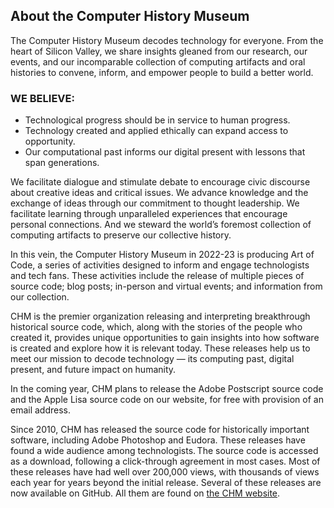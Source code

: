 ## About the Computer History Museum

The Computer History Museum decodes technology for everyone. From the heart of Silicon Valley, we share insights gleaned from our research, our events, and our incomparable collection of computing artifacts and oral histories to convene, inform, and empower people to build a better world.  


### WE BELIEVE:

* Technological progress should be in service to human progress.      
* Technology created and applied ethically can expand access to opportunity.
* Our computational past informs our digital present with lessons that span generations.    

We facilitate dialogue and stimulate debate to encourage civic discourse about creative ideas and critical issues. We advance knowledge and the exchange of ideas through our commitment to thought leadership. We facilitate learning through unparalleled experiences that encourage personal connections. And we steward the world’s foremost collection of computing artifacts to preserve our collective history.  


In this vein, the Computer History Museum in 2022-23 is producing Art of Code, a series of activities designed to inform and engage technologists and tech fans. These activities include the release of multiple pieces of source code; blog posts; in-person and virtual events; and information from our collection.  


CHM is the premier organization releasing and interpreting breakthrough historical source code, which, along with the stories of the people who created it, provides unique opportunities to gain insights into how software is created and explore how it is relevant today. These releases help us to meet our mission to decode technology — its computing past, digital present, and future impact on humanity.  


In the coming year, CHM plans to release the Adobe Postscript source code and the Apple Lisa source code on our website, for free with provision of an email address.  


Since 2010, CHM has released the source code for historically important software, including Adobe Photoshop and Eudora. These releases have found a wide audience among technologists. The source code is accessed as a download, following a click-through agreement in most cases. Most of these releases have had well over 200,000 views, with thousands of views each year for years beyond the initial release. Several of these releases are now available on GitHub. All them are found on [the CHM website](https://computerhistory.org/playlists/source-code/).
